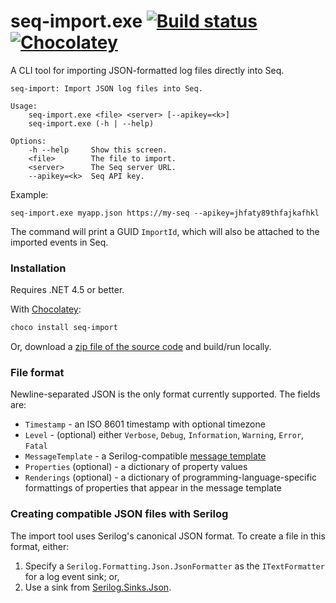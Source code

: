 # seq-import.exe [![Build status](https://ci.appveyor.com/api/projects/status/asdjyx30m0xt4o0e/branch/master?svg=true)](https://ci.appveyor.com/project/seqlogs/seq-import/branch/master) [![Chocolatey](https://img.shields.io/chocolatey/v/seq-import.svg?maxAge=2592000)](https://chocolatey.org/packages/seq-import)

A CLI tool for importing JSON-formatted log files directly into Seq.

```
seq-import: Import JSON log files into Seq.

Usage:
    seq-import.exe <file> <server> [--apikey=<k>]
    seq-import.exe (-h | --help)

Options:
    -h --help     Show this screen.
    <file>        The file to import.
    <server>      The Seq server URL.
    --apikey=<k>  Seq API key.
```

Example:

```
seq-import.exe myapp.json https://my-seq --apikey=jhfaty89thfajkafhkl
```

The command will print a GUID `ImportId`, which will also be attached to the imported events in Seq.

### Installation

Requires .NET 4.5 or better.

With [Chocolatey](https://chocolatey.org/packages/seq-import):

```powershell
choco install seq-import
```

Or, download a [zip file of the source code](https://github.com/datalust/seq-import/archive/master.zip) and build/run locally.

### File format

Newline-separated JSON is the only format currently supported. The fields are:

 * `Timestamp` - an ISO 8601 timestamp with optional timezone
 * `Level` - (optional) either `Verbose`, `Debug`, `Information`, `Warning`, `Error`, `Fatal`
 * `MessageTemplate` - a Serilog-compatible [message template](https://github.com/adamchester/messagetemplates)
 * `Properties` (optional) - a dictionary of property values
 * `Renderings` (optional) - a dictionary of programming-language-specific formattings of properties that appear in the message template

### Creating compatible JSON files with Serilog

The import tool uses Serilog's canonical JSON format. To create a file in this format, either:

1. Specify a `Serilog.Formatting.Json.JsonFormatter` as the `ITextFormatter` for a log event sink; or,
2. Use a sink from [Serilog.Sinks.Json](https://github.com/nblumhardt/serilog-sinks-json).
